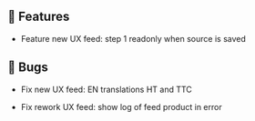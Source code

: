 ## 🚀 Features

- Feature new UX feed: step 1 readonly when source is saved


## 🐛 Bugs

- Fix new UX feed: EN translations HT and TTC

- Fix rework UX feed: show log of feed product in error